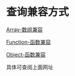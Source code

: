 # 查询兼容方式

[Array-数组兼容](https://developer.mozilla.org/zh-CN/docs/Web/JavaScript/Reference/Global_Objects/Array)


[Function-函数兼容](https://developer.mozilla.org/zh-CN/docs/Web/JavaScript/Reference/Global_Objects/Function)


[Object-函数兼容](https://developer.mozilla.org/zh-CN/docs/Web/JavaScript/Reference/Global_Objects/Object)


具体可查阅上面网址